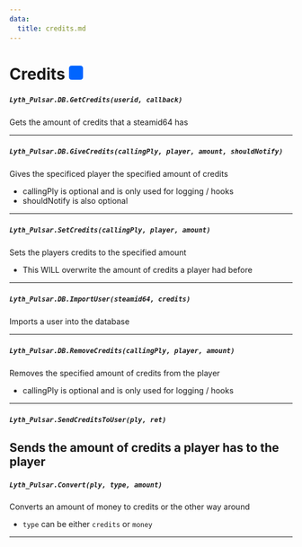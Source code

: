 ```yaml
---
data:
  title: credits.md
---
```


# Credits ![](https://github.com/Pulsar-Dev/documentation/blob/main/public/server.png)

##### `Lyth_Pulsar.DB.GetCredits(userid, callback)`
  Gets the amount of credits that a steamid64 has

---
##### `Lyth_Pulsar.DB.GiveCredits(callingPly, player, amount, shouldNotify)`
  Gives the specificed player the specified amount of credits
  - callingPly is optional and is only used for logging / hooks
  - shouldNotify is also optional

---
##### `Lyth_Pulsar.SetCredits(callingPly, player, amount)`
  Sets the players credits to the specified amount
  - This WILL overwrite the amount of credits a player had before

---
##### `Lyth_Pulsar.DB.ImportUser(steamid64, credits)`
  Imports a user into the database

---
##### `Lyth_Pulsar.DB.RemoveCredits(callingPly, player, amount)`
  Removes the specified amount of credits from the player
  - callingPly is optional and is only used for logging / hooks

---
##### `Lyth_Pulsar.SendCreditsToUser(ply, ret)`
  Sends the amount of credits a player has to the player
---
##### `Lyth_Pulsar.Convert(ply, type, amount)`
  Converts an amount of money to credits or the other way around
  - `type` can be either `credits` or `money`
---